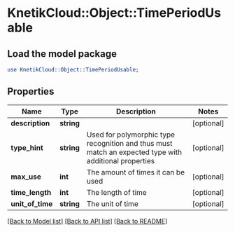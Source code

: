 # KnetikCloud::Object::TimePeriodUsable

## Load the model package
```perl
use KnetikCloud::Object::TimePeriodUsable;
```

## Properties
Name | Type | Description | Notes
------------ | ------------- | ------------- | -------------
**description** | **string** |  | [optional] 
**type_hint** | **string** | Used for polymorphic type recognition and thus must match an expected type with additional properties | [optional] 
**max_use** | **int** | The amount of times it can be used | [optional] 
**time_length** | **int** | The length of time | [optional] 
**unit_of_time** | **string** | The unit of time | [optional] 

[[Back to Model list]](../README.md#documentation-for-models) [[Back to API list]](../README.md#documentation-for-api-endpoints) [[Back to README]](../README.md)


